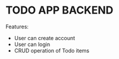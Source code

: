 # TODO APP BACKEND

Features:

-   User can create account
-   User can login
-   CRUD operation of Todo items
